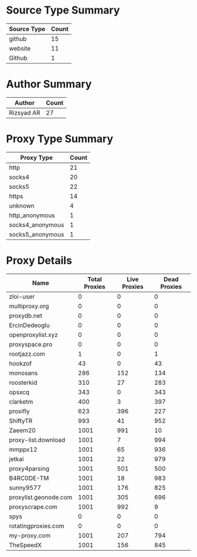 # Source Type Summary

| Source Type | Count |
|-------------|-------|
| github | 15 |
| website | 11 |
| Github | 1 |


# Author Summary

| Author | Count |
|--------|-------|
| Rizsyad AR | 27 |


# Proxy Type Summary

| Proxy Type | Count |
|------------|-------|
| http | 21 |
| socks4 | 20 |
| socks5 | 22 |
| https | 14 |
| unknown | 4 |
| http_anonymous | 1 |
| socks4_anonymous | 1 |
| socks5_anonymous | 1 |


# Proxy Details

| Name | Total Proxies | Live Proxies | Dead Proxies |
|------|---------------|--------------|---------------|
| zloi-user | 0 | 0 | 0 |
| multiproxy.org | 0 | 0 | 0 |
| proxydb.net | 0 | 0 | 0 |
| ErcinDedeoglu | 0 | 0 | 0 |
| openproxylist.xyz | 0 | 0 | 0 |
| proxyspace.pro | 0 | 0 | 0 |
| rootjazz.com | 1 | 0 | 1 |
| hookzof | 43 | 0 | 43 |
| monosans | 286 | 152 | 134 |
| roosterkid | 310 | 27 | 283 |
| opsxcq | 343 | 0 | 343 |
| clarketm | 400 | 3 | 397 |
| proxifly | 623 | 396 | 227 |
| ShiftyTR | 993 | 41 | 952 |
| Zaeem20 | 1001 | 991 | 10 |
| proxy-list.download | 1001 | 7 | 994 |
| mmppx12 | 1001 | 65 | 936 |
| jetkai | 1001 | 22 | 979 |
| proxy4parsing | 1001 | 501 | 500 |
| B4RC0DE-TM | 1001 | 18 | 983 |
| sunny9577 | 1001 | 176 | 825 |
| proxylist.geonode.com | 1001 | 305 | 696 |
| proxyscrape.com | 1001 | 992 | 9 |
| spys | 0 | 0 | 0 |
| rotatingproxies.com | 0 | 0 | 0 |
| my-proxy.com | 1001 | 207 | 794 |
| TheSpeedX | 1001 | 156 | 845 |
